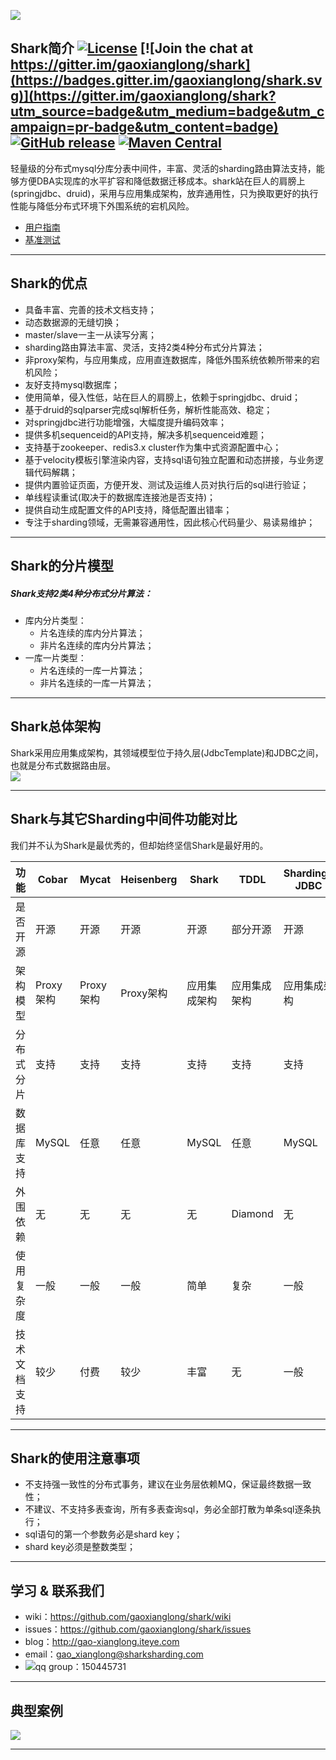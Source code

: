 ![](http://dl.iteye.com/upload/picture/pic/135281/e0f25517-ae0c-3af9-a910-b8c05b4436ff.jpg)
## Shark简介 [![License](https://img.shields.io/badge/license-Apache%202-4EB1BA.svg)](https://www.apache.org/licenses/LICENSE-2.0.html) [![Join the chat at https://gitter.im/gaoxianglong/shark](https://badges.gitter.im/gaoxianglong/shark.svg)](https://gitter.im/gaoxianglong/shark?utm_source=badge&utm_medium=badge&utm_campaign=pr-badge&utm_content=badge) [![GitHub release](https://img.shields.io/github/release/gaoxianglong/shark.svg)](https://github.com/gaoxianglong/shark/releases) [![Maven Central](https://maven-badges.herokuapp.com/maven-central/com.sharksharding/shark/badge.svg)](http://search.maven.org/#artifactdetails%7Ccom.sharksharding%7Cshark%7C1.3.8%7Cjar/)

轻量级的分布式mysql分库分表中间件，丰富、灵活的sharding路由算法支持，能够方便DBA实现库的水平扩容和降低数据迁移成本。shark站在巨人的肩膀上(springjdbc、druid)，采用与应用集成架构，放弃通用性，只为换取更好的执行性能与降低分布式环境下外围系统的宕机风险。<br>

- [用户指南](http://gaoxianglong.github.io/shark/)<br>
- [基准测试](https://github.com/gaoxianglong/shark/wiki/shark-benchmark-result)<br>

----------

## Shark的优点
- 具备丰富、完善的技术文档支持；<br>
- 动态数据源的无缝切换；<br>
- master/slave一主一从读写分离；<br>
- sharding路由算法丰富、灵活，支持2类4种分布式分片算法；<br>
- 非proxy架构，与应用集成，应用直连数据库，降低外围系统依赖所带来的宕机风险；<br>
- 友好支持mysql数据库；<br>
- 使用简单，侵入性低，站在巨人的肩膀上，依赖于springjdbc、druid；<br>
- 基于druid的sqlparser完成sql解析任务，解析性能高效、稳定；<br>
- 对springjdbc进行功能增强，大幅度提升编码效率；<br>
- 提供多机sequenceid的API支持，解决多机sequenceid难题；<br>
- 支持基于zookeeper、redis3.x cluster作为集中式资源配置中心；<br>
- 基于velocity模板引擎渲染内容，支持sql语句独立配置和动态拼接，与业务逻辑代码解耦；<br>
- 提供内置验证页面，方便开发、测试及运维人员对执行后的sql进行验证；<br>
- 单线程读重试(取决于的数据库连接池是否支持)；<br>
- 提供自动生成配置文件的API支持，降低配置出错率；<br>
- 专注于sharding领域，无需兼容通用性，因此核心代码量少、易读易维护；<br>

----------

## Shark的分片模型
##### Shark支持2类4种分布式分片算法：
- 库内分片类型：
  - 片名连续的库内分片算法；
  - 非片名连续的库内分片算法；
- 一库一片类型：
  - 片名连续的一库一片算法；
  - 非片名连续的一库一片算法；

----------

## Shark总体架构
Shark采用应用集成架构，其领域模型位于持久层(JdbcTemplate)和JDBC之间，也就是分布式数据路由层。<br>
![](http://dl.iteye.com/upload/picture/pic/135419/0cd4a534-3a06-36d7-9aef-9ce469d3e8c7.jpg)

----------

## Shark与其它Sharding中间件功能对比
我们并不认为Shark是最优秀的，但却始终坚信Shark是最好用的。

| 功能          | Cobar         | Mycat         | Heisenberg     | Shark          | TDDL          | Sharding-JDBC |
| ------------- | ------------- | ------------- | -------------- | -------------- | ------------- | ------------- |
| 是否开源      | 开源          | 开源          | 开源           | 开源           | 部分开源      | 开源          |
| 架构模型      | Proxy架构     | Proxy架构     | Proxy架构      | 应用集成架构   | 应用集成架构  | 应用集成架构  |
| 分布式分片    | 支持          | 支持          | 支持           | 支持           | 支持          | 支持          |
| 数据库支持    | MySQL         | 任意          | 任意           | MySQL          | 任意          | MySQL         |
| 外围依赖      | 无            | 无            | 无             | 无             | Diamond       | 无            |
| 使用复杂度    | 一般          | 一般          | 一般           | 简单           | 复杂          | 一般          |
| 技术文档支持  | 较少          | 付费          | 较少           | 丰富           | 无            | 一般          |

----------

## Shark的使用注意事项
- 不支持强一致性的分布式事务，建议在业务层依赖MQ，保证最终数据一致性；
- 不建议、不支持多表查询，所有多表查询sql，务必全部打散为单条sql逐条执行；
- sql语句的第一个参数务必是shard key；
- shard key必须是整数类型；

----------

## 学习 & 联系我们
- wiki：https://github.com/gaoxianglong/shark/wiki
- issues：https://github.com/gaoxianglong/shark/issues
- blog：http://gao-xianglong.iteye.com
- email：gao_xianglong@sharksharding.com
- ![](http://dl.iteye.com/upload/picture/pic/134683/97e5d3af-cb7b-3115-97c1-230cbf6ad081.png)qq group：150445731

----------

## 典型案例
![](http://dl.iteye.com/upload/picture/pic/135357/01760d0f-d0ff-3606-ac9c-1d99f94f0e30.jpg)

----------
